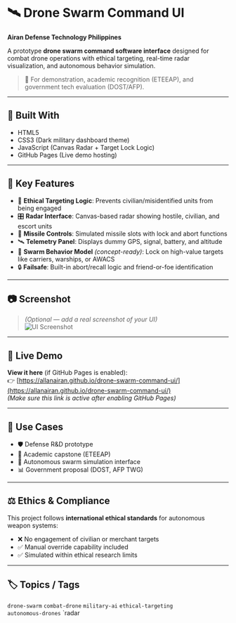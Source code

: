 # 🛰️ Drone Swarm Command UI  
**Airan Defense Technology Philippines**

A prototype **drone swarm command software interface** designed for combat drone operations with ethical targeting, real-time radar visualization, and autonomous behavior simulation.

> 🎯 For demonstration, academic recognition (ETEEAP), and government tech evaluation (DOST/AFP).

---

## 🔧 Built With
- HTML5  
- CSS3 (Dark military dashboard theme)  
- JavaScript (Canvas Radar + Target Lock Logic)  
- GitHub Pages (Live demo hosting)

---

## 🎯 Key Features

- 🧠 **Ethical Targeting Logic**: Prevents civilian/misidentified units from being engaged  
- 🎛 **Radar Interface**: Canvas-based radar showing hostile, civilian, and escort units  
- 🚀 **Missile Controls**: Simulated missile slots with lock and abort functions  
- 🛰 **Telemetry Panel**: Displays dummy GPS, signal, battery, and altitude  
- 🤖 **Swarm Behavior Model** *(concept-ready)*: Lock on high-value targets like carriers, warships, or AWACS  
- 🔒 **Failsafe**: Built-in abort/recall logic and friend-or-foe identification  

---

## 📷 Screenshot

> *(Optional — add a real screenshot of your UI)*  
![UI Screenshot](https://via.placeholder.com/800x400.png?text=Drone+Swarm+Command+UI+Preview)

---

## 🔗 Live Demo

**View it here** (if GitHub Pages is enabled):  
👉 [https://allanairan.github.io/drone-swarm-command-ui/](https://allanairan.github.io/drone-swarm-command-ui/)  
_(Make sure this link is active after enabling GitHub Pages)_

---

## 📌 Use Cases

- 🛡 Defense R&D prototype  
- 🧪 Academic capstone (ETEEAP)  
- 🤖 Autonomous swarm simulation interface  
- 📊 Government proposal (DOST, AFP TWG)

---

## ⚖️ Ethics & Compliance

This project follows **international ethical standards** for autonomous weapon systems:
- ❌ No engagement of civilian or merchant targets
- ✅ Manual override capability included
- ✅ Simulated within ethical research limits

---

## 🏷 Topics / Tags

`drone-swarm` `combat-drone` `military-ai` `ethical-targeting`  
`autonomous-drones` `radar